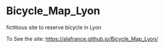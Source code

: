 # Bicycle_Map_Lyon
fictitious site to reserve bicycle in Lyon

To See the site:  https://alafrance.github.io/Bicycle_Map_Lyon/
